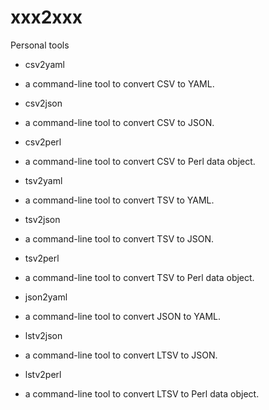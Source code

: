 xxx2xxx
=======

Personal tools

* csv2yaml
 - a command-line tool to convert CSV to YAML.

* csv2json
 - a command-line tool to convert CSV to JSON.

* csv2perl
 - a command-line tool to convert CSV to Perl data object.

* tsv2yaml
 - a command-line tool to convert TSV to YAML.

* tsv2json
 - a command-line tool to convert TSV to JSON.

* tsv2perl
 - a command-line tool to convert TSV to Perl data object.

* json2yaml
 - a command-line tool to convert JSON to YAML.

* lstv2json
 - a command-line tool to convert LTSV to JSON.

* lstv2perl
 - a command-line tool to convert LTSV to Perl data object.




